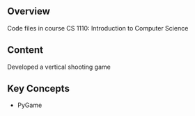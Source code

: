 ## Overview
Code files in course CS 1110: Introduction to Computer Science

## Content 
Developed a vertical shooting game 

## Key Concepts
* PyGame
